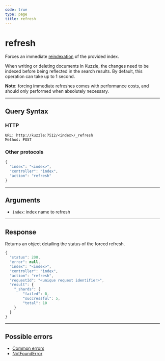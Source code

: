 ```yaml
---
code: true
type: page
title: refresh
---
```


# refresh



Forces an immediate [reindexation](https://www.elastic.co/guide/en/elasticsearch/reference/5.6/docs-refresh.html) of the provided index.

When writing or deleting documents in Kuzzle, the changes need to be indexed before being reflected in the search results.
By default, this operation can take up to 1 second.

**Note:** forcing immediate refreshes comes with performance costs, and should only performed when absolutely necessary.

---

## Query Syntax

### HTTP

```http
URL: http://kuzzle:7512/<index>/_refresh
Method: POST
```

### Other protocols

```js
{
  "index": "<index>",
  "controller": "index",
  "action": "refresh"
}
```

---

## Arguments

- `index`: index name to refresh

---

## Response

Returns an object detailing the status of the forced refresh.

```javascript
{
  "status": 200,
  "error": null,
  "index": "<index>",
  "controller": "index",
  "action": "refresh",
  "requestId": "<unique request identifier>",
  "result": {
    "_shards": {
        "failed": 0,
        "succressful": 5,
        "total": 10
    }
  }
}
```

---

## Possible errors

- [Common errors](/core/1/api/essentials/errors/#common-errors)
- [NotFoundError](/core/1/api/essentials/errors/#notfounderror)
